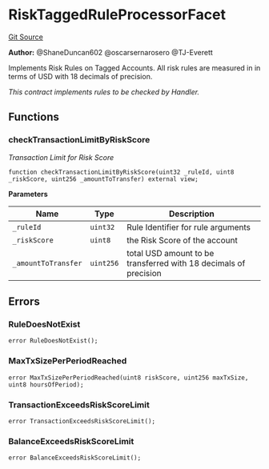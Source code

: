 # RiskTaggedRuleProcessorFacet
[Git Source](https://github.com/thrackle-io/rules-protocol/blob/4f7789968960e18493ff0b85b09856f12969daac/src/economic/ruleProcessor/RiskTaggedRuleProcessorFacet.sol)

**Author:**
@ShaneDuncan602 @oscarsernarosero @TJ-Everett

Implements Risk Rules on Tagged Accounts. All risk rules are measured in
in terms of USD with 18 decimals of precision.

*This contract implements rules to be checked by Handler.*


## Functions
### checkTransactionLimitByRiskScore

*Transaction Limit for Risk Score*


```solidity
function checkTransactionLimitByRiskScore(uint32 _ruleId, uint8 _riskScore, uint256 _amountToTransfer) external view;
```
**Parameters**

|Name|Type|Description|
|----|----|-----------|
|`_ruleId`|`uint32`|Rule Identifier for rule arguments|
|`_riskScore`|`uint8`|the Risk Score of the account|
|`_amountToTransfer`|`uint256`|total USD amount to be transferred with 18 decimals of precision|


## Errors
### RuleDoesNotExist

```solidity
error RuleDoesNotExist();
```

### MaxTxSizePerPeriodReached

```solidity
error MaxTxSizePerPeriodReached(uint8 riskScore, uint256 maxTxSize, uint8 hoursOfPeriod);
```

### TransactionExceedsRiskScoreLimit

```solidity
error TransactionExceedsRiskScoreLimit();
```

### BalanceExceedsRiskScoreLimit

```solidity
error BalanceExceedsRiskScoreLimit();
```

